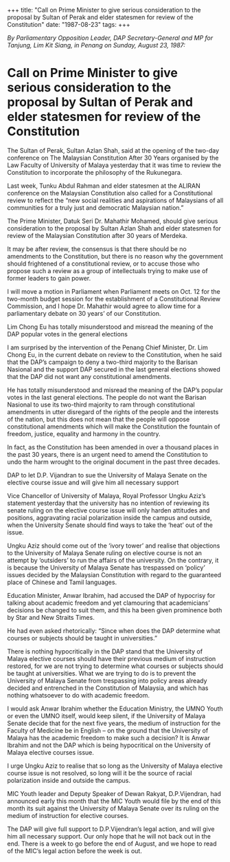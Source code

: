 +++ 
title: "Call on Prime Minister to give serious consideration to the proposal by Sultan of Perak and elder statesmen for review of the Constitution"
date: "1987-08-23"
tags:
+++

_By Parliamentary Opposition Leader, DAP Secretary-General and MP for Tanjung, Lim Kit Siang, in Penang on Sunday, August 23, 1987:_

# Call on Prime Minister to give serious consideration to the proposal by Sultan of Perak and elder statesmen for review of the Constitution

The Sultan of Perak, Sultan Azlan Shah, said at the opening of the two-day conference on The Malaysian Constitution After 30 Years organised by the Law Faculty of University of Malaya yesterday that it was time to review the Constitution to incorporate the philosophy of the Rukunegara.</u>

Last week, Tunku Abdul Rahman and elder statesmen at the ALIRAN conference on the Malaysian Constitution also called for a Constitutional review to reflect the “new social realities and aspirations of Malaysians of all communities for a truly just and democratic Malaysian nation.”

The Prime Minister, Datuk Seri Dr. Mahathir Mohamed, should give serious consideration to the proposal by Sultan Azlan Shah and elder statesmen for review of the Malaysian Constitution after 30 years of Merdeka.

It may be after review, the consensus is that there should be no amendments to the Constitution, but there is no reason why the government should frightened of a constitutional review, or to accuse those who propose such a review as a group of intellectuals trying to make use of former leaders to gain power.

I will move a motion in Parliament when Parliament meets on Oct. 12 for the two-month budget session for the establishment of a Constitutional Review Commission, and I hope Dr. Mahathir would agree to allow time for a parliamentary debate on 30 years’ of our Constitution.

Lim Chong Eu has totally misunderstood and misread the meaning of the DAP popular votes in the general elections

I am surprised by the intervention of the Penang Chief Minister, Dr. Lim Chong Eu, in the current debate on review to the Constitution, when he said that the DAP’s campaign to deny a two-third majority to the Barisan Nasional and the support DAP secured in the last general elections showed that the DAP did not want any constitutional amendments.

He has totally misunderstood and misread the meaning of the DAP’s popular votes in the last general elections. The people do not want the Barisan Nasional to use its two-third majority to ram through constitutional amendments in utter disregard of the rights of the people and the interests of the nation, but this does not mean that the people will oppose constitutional amendments which will make the Constitution the fountain of freedom, justice, equality and harmony in the country.

In fact, as the Constitution has been amended in over a thousand places in the past 30 years, there is an urgent need to amend the Constitution to undo the harm wrought to the original document in the past three decades. 

DAP to let D.P. Vijandran to sue the University of Malaya Senate on the elective course issue and will give him all necessary support

Vice Chancellor of University of Malaya, Royal Professor Ungku Aziz’s statement yesterday that the university has no intention of reviewing its senate ruling on the elective course issue will only harden attitudes and positions, aggravating racial polarization inside the campus and outside, when the University Senate should find ways to take the ‘heat’ out of the issue.

Ungku Aziz should come out of the ‘ivory tower’ and realise that objections to the University of Malaya Senate ruling on elective course is not an attempt by ‘outsiders’ to run the affairs of the university. On the contrary, it is because the University of Malaya Senate has trespassed on ‘policy’ issues decided by the Malaysian Constitution with regard to the guaranteed place of Chinese and Tamil languages.

Education Minister, Anwar Ibrahim, had accused the DAP of hypocrisy for talking about academic freedom and yet clamouring that academicians’ decisions be changed to suit them, and this ha been given prominence both by Star and New Straits Times.

He had even asked rhetorically: “Since when does the DAP determine what courses or subjects should be taught in universities.”

There is nothing hypocritically in the DAP stand that the University of Malaya elective courses should have their previous medium of instruction restored, for we are not trying to determine what courses or subjects should be taught at universities. What we are trying to do is to prevent the University of Malaya Senate from trespassing into policy areas already decided and entrenched in the Constitution of Malaysia, and which has nothing whatsoever to do with academic freedom.

I would ask Anwar Ibrahim whether the Education Ministry, the UMNO Youth or even the UMNO itself, would keep silent, if the University of Malaya Senate decide that for the next five years, the medium of instruction for the Faculty of Medicine be in English – on the ground that the University of Malaya has the academic freedom to make such a decision? It is Anwar Ibrahim and not the DAP which is being hypocritical on the University of Malaya elective courses issue.

I urge Ungku Aziz to realise that so long as the University of Malaya elective course issue is not resolved, so long will it be the source of racial polarization inside and outside the campus.

MIC Youth leader and Deputy Speaker of Dewan Rakyat, D.P.Vijendran, had announced early this month that the MIC Youth would file by the end of this month its suit against the University of Malaya Senate over its ruling on the medium of instruction for elective courses.

The DAP will give full support to D.P.Vijendran’s legal action, and will give him all necessary support. Our only hope that he will not back out in the end. There is a week to go before the end of August, and we hope to read of the MIC’s legal action before the week is out.
 
